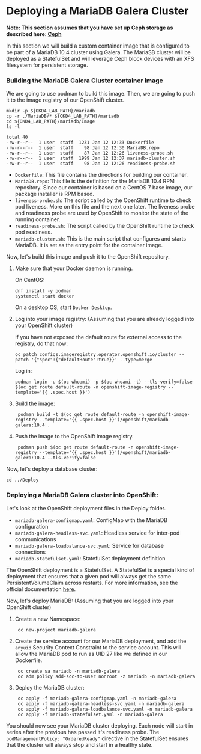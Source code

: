 # Deploying a MariaDB Galera Cluster

__Note: This section assumes that you have set up Ceph storage as described here: [Ceph](Ceph.md)__

In this section we will build a custom container image that is configured to be part of a MariaDB 10.4 cluster using Galera.  The MariaSB cluster will be deployed as a StatefulSet and will leverage Ceph block devices with an XFS filesystem for persistent storage.

### Building the MariaDB Galera Cluster container image

We are going to use podman to build this image.  Then, we are going to push it to the image registry of our OpenShift cluster.

    mkdir -p ${OKD4_LAB_PATH}/mariadb
    cp -r ./MariaDB/* ${OKD4_LAB_PATH}/mariadb
    cd ${OKD4_LAB_PATH}/mariadb/Image
    ls -l

    total 40
    -rw-r--r--  1 user  staff  1231 Jan 12 12:33 Dockerfile
    -rw-r--r--  1 user  staff    98 Jan 12 12:30 MariaDB.repo
    -rw-r--r--  1 user  staff    87 Jan 12 12:26 liveness-probe.sh
    -rw-r--r--  1 user  staff  1999 Jan 12 12:37 mariadb-cluster.sh
    -rw-r--r--  1 user  staff    98 Jan 12 12:26 readiness-probe.sh

* `Dockerfile`: This file contains the directions for building our container.
* `MariaDB.repo`: This file is the definition for the MariaDB 10.4 RPM repository.  Since our container is based on a CentOS 7 base image, our package installer is RPM based.
* `liveness-probe.sh`: The script called by the OpenShift runtime to check pod liveness. More on this file and the next one later.  The liveness probe and readiness probe are used by OpenShift to monitor the state of the running container.
* `readiness-probe.sh`: The script called by the OpenShift runtime to check pod readiness.
* `mariadb-cluster.sh`: This is the main script that configures and starts MariaDB.  It is set as the entry point for the container image.


Now, let's build this image and push it to the OpenShift repository.

1. Make sure that your Docker daemon is running.

    On CentOS:

       dnf install -y podman
       systemctl start docker

    On a desktop OS, start `Docker Desktop`.

2. Log into your image registry: (Assuming that you are already logged into your OpenShift cluster)

    If you have not exposed the default route for external access to the registry, do that now:
    
       oc patch configs.imageregistry.operator.openshift.io/cluster --patch '{"spec":{"defaultRoute":true}}' --type=merge
    
    Log in:
    
       podman login -u $(oc whoami) -p $(oc whoami -t) --tls-verify=false $(oc get route default-route -n openshift-image-registry --template='{{ .spec.host }}')

3. Build the image:

        podman build -t $(oc get route default-route -n openshift-image-registry --template='{{ .spec.host }}')/openshift/mariadb-galera:10.4 .

4. Push the image to the OpenShift image registry.

        podman push $(oc get route default-route -n openshift-image-registry --template='{{ .spec.host }}')/openshift/mariadb-galera:10.4 --tls-verify=false

Now, let's deploy a database cluster:

    cd ../Deploy

### Deploying a MariaDB Galera cluster into OpenShift:

Let's look at the OpenShift deployment files in the Deploy folder.

* `mariadb-galera-configmap.yaml`: ConfigMap with the MariaDB configuration
* `mariadb-galera-headless-svc.yaml`: Headless service for inter-pod communications
* `mariadb-galera-loadbalance-svc.yaml`: Service for database connections
* `mariadb-statefulset.yaml`: StatefulSet deployment definition

The OpenShift deployment is a StatefulSet.  A StatefulSet is a special kind of deployment that ensures that a given pod will always get the same PersistentVolumeClaim across restarts.  For more information, see the official documentation [here](https://kubernetes.io/docs/concepts/workloads/controllers/statefulset/).

Now, let's deploy MariaDB: (Assuming that you are logged into your OpenShift cluster)

1. Create a new Namespace:

        oc new-project mariadb-galera

1. Create the service account for our MariaDB deployment, and add the `anyuid` Security Context Constraint to the service account.  This will allow the MariaDB pod to run as UID 27 like we defined in our Dockerfile.

        oc create sa mariadb -n mariadb-galera
        oc adm policy add-scc-to-user nonroot -z mariadb -n mariadb-galera

1. Deploy the MariaDB cluster:

        oc apply -f mariadb-galera-configmap.yaml -n mariadb-galera
        oc apply -f mariadb-galera-headless-svc.yaml -n mariadb-galera
        oc apply -f mariadb-galera-loadbalance-svc.yaml -n mariadb-galera
        oc apply -f mariadb-statefulset.yaml -n mariadb-galera

You should now see your MariaDB cluster deploying.  Each node will start in series after the previous has passed it's readiness probe.  The `podManagementPolicy: "OrderedReady"` directive in the StatefulSet ensures that the cluster will always stop and start in a healthy state.
